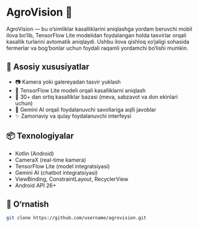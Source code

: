 # AgroVision 🌿

AgroVision — bu o‘simliklar kasalliklarini aniqlashga yordam beruvchi mobil ilova bo‘lib, TensorFlow Lite modelidan foydalangan holda tasvirlar orqali kasallik turlarini avtomatik aniqlaydi. Ushbu ilova qishloq xo‘jaligi sohasida fermerlar va bog‘bonlar uchun foydali raqamli yordamchi bo‘lishi mumkin.

## 📱 Asosiy xususiyatlar

- 📷 Kamera yoki galereyadan tasvir yuklash
- 🤖 TensorFlow Lite modeli orqali kasalliklarni aniqlash
- 🌿 30+ dan ortiq kasalliklar bazasi (meva, sabzavot va don ekinlari uchun)
- 🧠 Gemini AI orqali foydalanuvchi savollariga aqlli javoblar
- ✨ Zamonaviy va qulay foydalanuvchi interfeysi

## 📦 Texnologiyalar

- Kotlin (Android)
- CameraX (real-time kamera)
- TensorFlow Lite (model integratsiyasi)
- Gemini AI (chatbot integratsiyasi)
- ViewBinding, ConstraintLayout, RecyclerView
- Android API 26+

## 🔧 O‘rnatish

```bash
git clone https://github.com/username/agrovision.git
